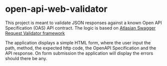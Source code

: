 # open-api-web-validator

This project is meant to validate JSON responses against a known Open API Specification (OAS) API contract. The logic is based on [Atlasian Swagger Request Validator framework](https://bitbucket.org/atlassian/swagger-request-validator/src/master/)

The application displays a simple HTML form, where the user input the path, method, the expected http code, the OpenAPI Specification and the API response. On form submission the application will display the errors should there be any.